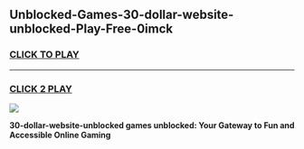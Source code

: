 
## Unblocked-Games-30-dollar-website-unblocked-Play-Free-0imck
<h3>
<a href="https://premium76.site?title=30-dollar-website-unblocked&ref=18A1">CLICK TO PLAY</a></h3>
<hr>

<h3>
<a href="https://premium76.site?title=30-dollar-website-unblocked&ref=18A1">CLICK 2 PLAY</a>
  
</h3>

<a href="https://premium76.site?title=30-dollar-website-unblocked&ref=18A1"><img src="https://clearcache.store/games.png"></a>


**30-dollar-website-unblocked games unblocked: Your Gateway to Fun and Accessible Online Gaming**
